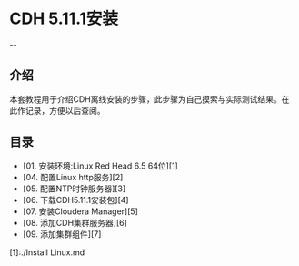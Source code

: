 # CDH 5.11.1安装
--
## 介绍
本套教程用于介绍CDH离线安装的步骤，此步骤为自己摸索与实际测试结果。在此作记录，方便以后查阅。

## 目录
* [01. 安装环境:Linux Red Head 6.5 64位][1]
* [04. 配置Linux http服务][2]
* [05. 配置NTP时钟服务器][3]
* [06. 下载CDH5.11.1安装包][4]
* [07. 安装Cloudera Manager][5]
* [08. 添加CDH集群服务器][6]
* [09. 添加集群组件][7]

[1]:./Install Linux.md




